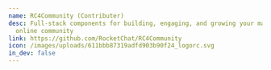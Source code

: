 ```yaml
---
name: RC4Community (Contributer)
desc: Full-stack components for building, engaging, and growing your massive
  online community
link: https://github.com/RocketChat/RC4Community
icon: /images/uploads/611bbb87319adfd903b90f24_logorc.svg
in_dev: false
---
```

